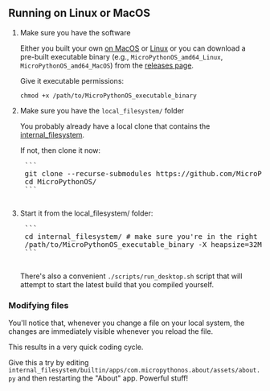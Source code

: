 ## Running on Linux or MacOS

1. Make sure you have the software

    Either you built your own [on MacOS](../os-development/macos.md) or [Linux](../os-development/linux.md) or you can download a pre-built executable binary (e.g., `MicroPythonOS_amd64_Linux`, `MicroPythonOS_amd64_MacOS`) from the [releases page](https://github.com/MicroPythonOS/MicroPythonOS/releases).

    Give it executable permissions:

    ```
    chmod +x /path/to/MicroPythonOS_executable_binary
    ``` 

2. Make sure you have the `local_filesystem/` folder

    You probably already have a local clone that contains the [internal_filesystem](https://github.com/MicroPythonOS/MicroPythonOS/tree/main/internal_filesystem).

    If not, then clone it now:

    <pre>
    ```
    git clone --recurse-submodules https://github.com/MicroPythonOS/MicroPythonOS.git
    cd MicroPythonOS/
    ```
    </pre>

3. Start it from the local_filesystem/ folder:

    <pre>
    ```
    cd internal_filesystem/ # make sure you're in the right place to find the filesystem
    /path/to/MicroPythonOS_executable_binary -X heapsize=32M -v -i -c "$(cat boot_unix.py main.py)"
    ```
    </pre>

    There's also a convenient `./scripts/run_desktop.sh` script that will attempt to start the latest build that you compiled yourself.

### Modifying files

You'll notice that, whenever you change a file on your local system, the changes are immediately visible whenever you reload the file.

This results in a very quick coding cycle.

Give this a try by editing `internal_filesystem/builtin/apps/com.micropythonos.about/assets/about.py` and then restarting the "About" app. Powerful stuff!
